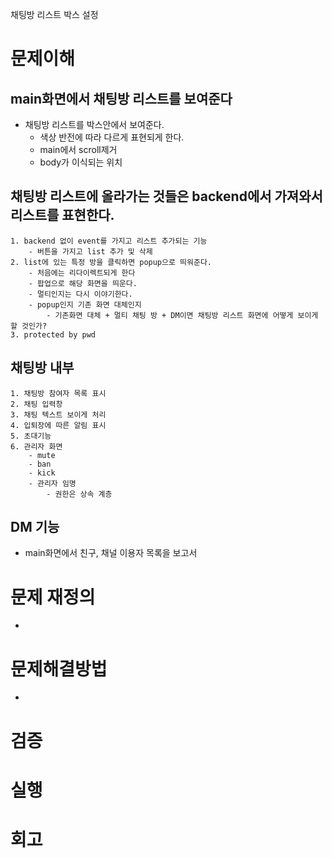 채팅방 리스트 박스 설정 

# 문제이해
## main화면에서 채팅방 리스트를 보여준다
- 채팅방 리스트를 박스안에서 보여준다.
    - 색상 반전에 따라 다르게 표현되게 한다.
    - main에서 scroll제거
    - body가 이식되는 위치
## 채팅방 리스트에 올라가는 것들은 backend에서 가져와서 리스트를 표현한다.
    1. backend 없이 event를 가지고 리스트 추가되는 기능
        - 버튼을 가지고 list 추가 및 삭제
    2. list에 있는 특정 방을 클릭하면 popup으로 띄워준다.
        - 처음에는 리다이렉트되게 한다
        - 팝업으로 해당 화면을 띄운다.
        - 멀티인지는 다시 이야기한다.
        - popup인지 기존 화면 대체인지
            - 기존화면 대체 + 멀티 채팅 방 + DM이면 채팅방 리스트 화면에 어떻게 보이게 할 것인가?
    3. protected by pwd

## 채팅방 내부
    1. 채팅방 참여자 목록 표시
    2. 채팅 입력창
    3. 채팅 텍스트 보이게 처리
    4. 입퇴장에 따른 알림 표시
    5. 초대기능
    6. 관리자 화면
        - mute
        - ban
        - kick
        - 관리자 임명
            - 권한은 상속 계층
        
##  DM 기능
- main화면에서 친구, 채널 이용자 목록을 보고서 

# 문제 재정의
- 

# 문제해결방법 
- 

# 검증


# 실행


# 회고


